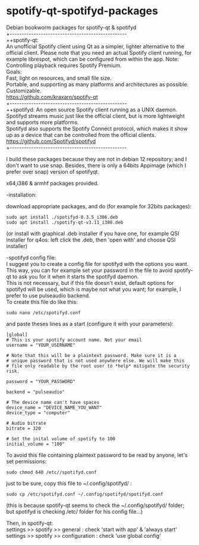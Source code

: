 # spotify-qt-spotifyd-packages

Debian bookworm packages for spotify-qt & spotifyd  
+-------------------------------------------------  
++spotify-qt:  
An unofficial Spotify client using Qt as a simpler, lighter alternative to the official client. Please note that you need an actual Spotify client running, for example librespot, which can be configured from within the app.
Note: Controlling playback requires Spotify Premium.  
Goals:  
Fast, light on resources, and small file size.  
Portable, and supporting as many platforms and architectures as possible.  
Customizable.  
https://github.com/kraxarn/spotify-qt  
+-------------------------------------------------  
++spotifyd:
An open source Spotify client running as a UNIX daemon.  
Spotifyd streams music just like the official client, but is more lightweight and supports more platforms.  
Spotifyd also supports the Spotify Connect protocol, which makes it show up as a device that can be controlled from the official clients.  
https://github.com/Spotifyd/spotifyd  
+-------------------------------------------------  

I build these packages because they are not in debian 12 repository; and I don't want to use snap. Besides, there is only a 64bits Appimage (which I prefer over snap) version of spotifyqt.  

x64,i386 & armhf packages provided.  
  
-installation:  
  
download appropriate packages, and do (for example for 32bits packages):  
  
```
sudo apt install ./spotifyd-0.3.5_i386.deb
sudo apt install ./spotify-qt-v3.11_i386.deb
```
(or install with graphical .deb installer if you have one, for example QSI installer for q4os: left click the .deb, then 'open with' and choose QSI installer)  
  
-spotifyd config file:  
I suggest you to create a config file for spotifyd with the options you want. This way, you can for example set your password in the file to avoid spotify-qt to ask you for it when it starts the spotifyd daemon.  
This is not necessary, but if this file doesn't exist, default options for spotifyd will be used, which is maybe not what you want; for example, I prefer to use pulseaudio backend.  
To create this file do like this:  
  
```
sudo nano /etc/spotifyd.conf
```
  
and paste theses lines as a start (configure it with your parameters):  
  
  
```
[global]
# This is your spotify account name. Not your email
username = "YOUR_USERNAME"

# Note that this will be a plaintext password. Make sure it is a
# unique password that is not used anywhere else. We will make this
# file only readable by the root user to *help* mitigate the security risk.

password = "YOUR_PASSWORD"

backend = "pulseaudio"

# The device name can't have spaces
device_name = "DEVICE_NAME_YOU_WANT"
device_type = "computer"

# Audio bitrate
bitrate = 320

# Set the inital volume of spotify to 100
initial_volume = "100"
```

To avoid this file containing plaintext password to be read by anyone, let's set permissions:
```
sudo chmod 640 /etc//spotifyd.conf
```

just to be sure, copy this file to  ~/.config/spotifyd/ :
```
sudo cp /etc/spotifyd.conf ~/.config/spotifyd/spotifyd.conf
```

(this is because spotify-qt seems to check the ~/.config/spotifyd/ folder; but spotifyd is checking /etc/ folder for his config file...)


Then, in spotify-qt:  
settings >> spotify >> general : check 'start with app' & 'always start'  
settings >> spotify >> configuration : check 'use global config'  





